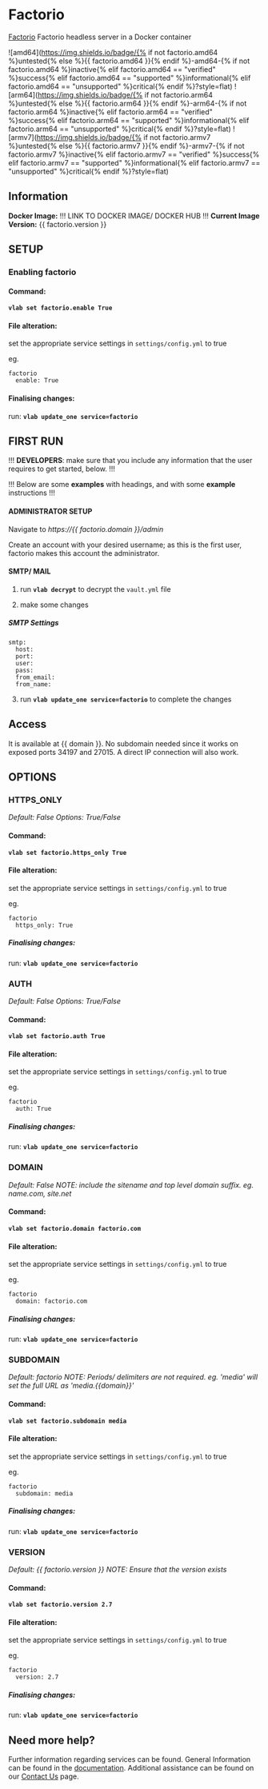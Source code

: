 # Factorio

[Factorio](https://github.com/factoriotools/factorio-docker) Factorio headless server in a Docker container

![amd64](https://img.shields.io/badge/{% if not factorio.amd64 %}untested{% else %}{{ factorio.amd64 }}{% endif %}-amd64-{% if not factorio.amd64 %}inactive{% elif factorio.amd64 == "verified" %}success{% elif factorio.amd64 == "supported" %}informational{% elif factorio.amd64 == "unsupported" %}critical{% endif %}?style=flat)
![arm64](https://img.shields.io/badge/{% if not factorio.arm64 %}untested{% else %}{{ factorio.arm64 }}{% endif %}-arm64-{% if not factorio.arm64 %}inactive{% elif factorio.arm64 == "verified" %}success{% elif factorio.arm64 == "supported" %}informational{% elif factorio.arm64 == "unsupported" %}critical{% endif %}?style=flat)
![armv7](https://img.shields.io/badge/{% if not factorio.armv7 %}untested{% else %}{{ factorio.armv7 }}{% endif %}-armv7-{% if not factorio.armv7 %}inactive{% elif factorio.armv7 == "verified" %}success{% elif factorio.armv7 == "supported" %}informational{% elif factorio.armv7 == "unsupported" %}critical{% endif %}?style=flat)

## Information


**Docker Image:** !!! LINK TO DOCKER IMAGE/ DOCKER HUB !!!
**Current Image Version:** {{ factorio.version }}

## SETUP

### Enabling factorio

#### Command:

**`vlab set factorio.enable True`**

#### File alteration:

set the appropriate service settings in `settings/config.yml` to true

eg.
```
factorio
  enable: True
```

#### Finalising changes:

run: **`vlab update_one service=factorio`**

## FIRST RUN

!!! **DEVELOPERS**: make sure that you include any information that the user requires to get started, below. !!!

!!! Below are some **examples** with headings, and with some **example** instructions !!!

#### ADMINISTRATOR SETUP

Navigate to *https://{{ factorio.domain }}/admin*

Create an account with your desired username; as this is the first user, factorio makes this account the administrator.

#### SMTP/ MAIL

1. run **`vlab decrypt`** to decrypt the `vault.yml` file

2. make some changes


##### SMTP Settings
```
smtp:
  host:
  port:
  user:
  pass:
  from_email:
  from_name:
```

3. run **`vlab update_one service=factorio`** to complete the changes


## Access

It is available at {{ domain }}. No subdomain needed since it works on exposed ports 34197 and 27015. A direct IP connection will also work.

## OPTIONS

### HTTPS_ONLY
*Default: False*
*Options: True/False*

#### Command:

**`vlab set factorio.https_only True`**

#### File alteration:

set the appropriate service settings in `settings/config.yml` to true

eg.
```
factorio
  https_only: True
```

##### Finalising changes:

run: **`vlab update_one service=factorio`**

### AUTH
*Default: False*
*Options: True/False*

#### Command:

**`vlab set factorio.auth True`**

#### File alteration:

set the appropriate service settings in `settings/config.yml` to true

eg.
```
factorio
  auth: True
```

##### Finalising changes:

run: **`vlab update_one service=factorio`**

### DOMAIN
*Default: False*
*NOTE: include the sitename and top level domain suffix. eg. name.com, site.net*

#### Command:

**`vlab set factorio.domain factorio.com`**

#### File alteration:

set the appropriate service settings in `settings/config.yml` to true

eg.
```
factorio
  domain: factorio.com
```

##### Finalising changes:

run: **`vlab update_one service=factorio`**

### SUBDOMAIN
*Default: factorio*
*NOTE: Periods/ delimiters are not required. eg. 'media' will set the full URL as 'media.{{domain}}'*

#### Command:

**`vlab set factorio.subdomain media`**

#### File alteration:

set the appropriate service settings in `settings/config.yml` to true

eg.
```
factorio
  subdomain: media
```

##### Finalising changes:

run: **`vlab update_one service=factorio`**

### VERSION
*Default: {{  factorio.version  }}*
*NOTE: Ensure that the version exists*

#### Command:

**`vlab set factorio.version 2.7`**

#### File alteration:

set the appropriate service settings in `settings/config.yml` to true

eg.
```
factorio
  version: 2.7
```

##### Finalising changes:

run: **`vlab update_one service=factorio`**

## Need more help?
Further information regarding services can be found.
General Information can be found in the [documentation](https://docs.vivumlab.com).
Additional assistance can be found on our [Contact Us](https://docs.vivumlab.com/Contact-us) page.
